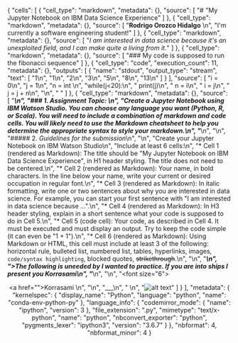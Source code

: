 {
 "cells": [
  {
   "cell_type": "markdown",
   "metadata": {},
   "source": [
    "# \"My Jupyter Notebook on IBM Data Science Experience"
   ]
  },
  {
   "cell_type": "markdown",
   "metadata": {},
   "source": [
    "**Rodrigo Orozco Hidalgo**  \n",
    "I'm currently a software engineering student!"
   ]
  },
  {
   "cell_type": "markdown",
   "metadata": {},
   "source": [
    "*I am interested in data science because it's an unexploited field, and I can make quite a living from it.*"
   ]
  },
  {
   "cell_type": "markdown",
   "metadata": {},
   "source": [
    "### My code is supposed to run the fibonacci sequence"
   ]
  },
  {
   "cell_type": "code",
   "execution_count": 11,
   "metadata": {},
   "outputs": [
    {
     "name": "stdout",
     "output_type": "stream",
     "text": [
      "1\n",
      "1\n",
      "2\n",
      "3\n",
      "5\n",
      "8\n",
      "13\n"
     ]
    }
   ],
   "source": [
    "i = 0\n",
    "j = 1\n",
    "n = int \n",
    "while(j<20):\n",
    "    print(j)\n",
    "    n = i\n",
    "    i = j\n",
    "    j = j + n\n",
    "\n",
    "   "
   ]
  },
  {
   "cell_type": "markdown",
   "metadata": {},
   "source": [
    "___\n",
    "###  1. Assignment Topic:  \n",
    "Create a Jupyter Notebook using IBM Watson Studio. You can choose any language you want (Python, R, or Scala). You will need to include a combination of markdown and code cells. You will likely need to use the Markdown cheatsheet to help you determine the appropriate syntax to style your markdown.\n",
    "___\n",
    "\n",
    "#####  2. _Guidelines for the submission_\n",
    "\n",
    "Create your Jupyter Notebook on IBM Watson Studio\n",
    "Include at least 6 cells:\n",
    "* Cell 1 (rendered as Markdown): The title should be \"My Jupyter Notebook on IBM Data Science Experience\", in H1 header styling. The title does not need to be centered.\n",
    "* Cell 2 (rendered as Markdown): Your name, in bold characters. In the line below your name, write your current or desired occupation in regular font.\n",
    "* Cell 3 (rendered as Markdown): In italic formatting, write one or two sentences about why you are interested in data science. For example, you can start your first sentence with \"I am interested in data science because ...\".\n",
    "* Cell 4 (rendered as Markdown): In H3 header styling, explain in a short sentence what your code is supposed to do in Cell 5.\n",
    "* Cell 5 (code cell): Your code, as described in Cell 4. It must be executed and must display an output. Try to keep the code simple (it can even be \"1 + 1\").\n",
    "* Cell 6 (rendered as Markdown): Using Markdown or HTML, this cell must include at least 3 of the following: horizontal rule, bulleted list, numbered list, tables, hyperlinks, images, `code/syntax highlighting`, blocked quotes, ~~strikethrough~~.\n",
    "\n",
    "___\n",
    ">The following is uneeded by I wanted to practice. If you are into ships I present you Korrasami\n",
    "___\n",
    "\n",
    "<font size=\"6\"> <center> <a href=\"">Korrasami</a> <font>\n",
    "\n",
    "___\n",
    "    \n",
    "![alt text](https://i.pinimg.com/originals/28/9e/56/289e56950f3c313822eca00f3e0e15db.jpg)"
   ]
  }
 ],
 "metadata": {
  "kernelspec": {
   "display_name": "Python",
   "language": "python",
   "name": "conda-env-python-py"
  },
  "language_info": {
   "codemirror_mode": {
    "name": "ipython",
    "version": 3
   },
   "file_extension": ".py",
   "mimetype": "text/x-python",
   "name": "python",
   "nbconvert_exporter": "python",
   "pygments_lexer": "ipython3",
   "version": "3.6.7"
  }
 },
 "nbformat": 4,
 "nbformat_minor": 4
}
